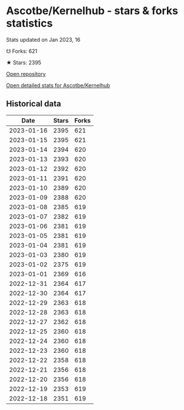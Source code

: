 # Ascotbe/Kernelhub - stars & forks statistics

Stats updated on Jan 2023, 16

☋ Forks: 621

★ Stars: 2395

[Open repository](https://github.com/Ascotbe/Kernelhub)

[Open detailed stats for Ascotbe/Kernelhub](https://reviewgithub.com/rep/Ascotbe/Kernelhub)

## Historical data
| Date | Stars | Forks |
|------|-------|-------|
| 2023-01-16 | 2395 | 621 | 
| 2023-01-15 | 2395 | 621 | 
| 2023-01-14 | 2394 | 620 | 
| 2023-01-13 | 2393 | 620 | 
| 2023-01-12 | 2392 | 620 | 
| 2023-01-11 | 2391 | 620 | 
| 2023-01-10 | 2389 | 620 | 
| 2023-01-09 | 2388 | 620 | 
| 2023-01-08 | 2385 | 619 | 
| 2023-01-07 | 2382 | 619 | 
| 2023-01-06 | 2381 | 619 | 
| 2023-01-05 | 2381 | 619 | 
| 2023-01-04 | 2381 | 619 | 
| 2023-01-03 | 2380 | 619 | 
| 2023-01-02 | 2375 | 619 | 
| 2023-01-01 | 2369 | 616 | 
| 2022-12-31 | 2364 | 617 | 
| 2022-12-30 | 2364 | 617 | 
| 2022-12-29 | 2363 | 618 | 
| 2022-12-28 | 2363 | 618 | 
| 2022-12-27 | 2362 | 618 | 
| 2022-12-25 | 2360 | 618 | 
| 2022-12-24 | 2360 | 618 | 
| 2022-12-23 | 2360 | 618 | 
| 2022-12-22 | 2358 | 618 | 
| 2022-12-21 | 2356 | 618 | 
| 2022-12-20 | 2356 | 618 | 
| 2022-12-19 | 2353 | 619 | 
| 2022-12-18 | 2351 | 619 | 

